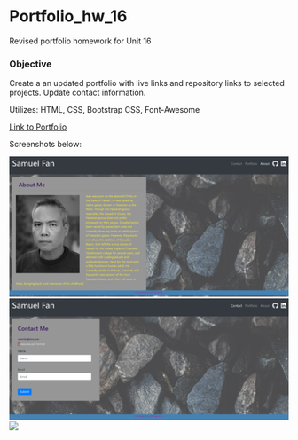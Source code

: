 # Portfolio_hw_16
Revised portfolio homework for Unit 16

### Objective

Create a an updated portfolio with live links and repository links to selected projects.
Update contact information.

Utilizes: HTML, CSS, Bootstrap CSS, Font-Awesome

[Link to Portfolio](https://samfan808.github.io/Portfolio/index.html)

Screenshots below:

<img src="./Assets/images/Sam-Fan-About-Me_2.png">

<img src="./Assets/images/Sam-Fan-Contact_2.png">

<img src="./Assets/images/Sam-Fan-Portfolio_2.png">
